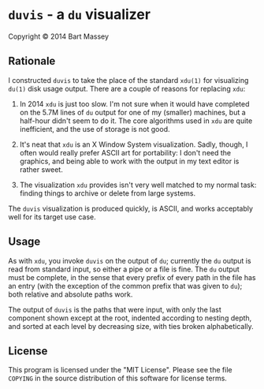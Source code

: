 # `duvis` - a `du` visualizer
Copyright © 2014 Bart Massey

## Rationale

I constructed `duvis` to take the place of the standard
`xdu(1)` for visualizing `du(1)` disk usage output. There
are a couple of reasons for replacing `xdu`:

1. In 2014 `xdu` is just too slow. I'm not sure when it
   would have completed on the 5.7M lines of `du` output for
   one of my (smaller) machines, but a half-hour didn't seem
   to do it. The core algorithms used in `xdu` are quite
   inefficient, and the use of storage is not good.

2. It's neat that `xdu` is an X Window System visualization.
   Sadly, though, I often would really prefer ASCII art for
   portability: I don't need the graphics, and being able to
   work with the output in my text editor is rather sweet.

3. The visualization `xdu` provides isn't very well matched
   to my normal task: finding things to archive or delete
   from large systems.

The `duvis` visualization is produced quickly, is ASCII, and
works acceptably well for its target use case.

## Usage

As with `xdu`, you invoke `duvis` on the output of `du`;
currently the `du` output is read from standard input, so
either a pipe or a file is fine. The `du` output must be
complete, in the sense that every prefix of every path in
the file has an entry (with the exception of the common
prefix that was given to `du`); both relative and absolute
paths work.

The output of `duvis` is the paths that were input, with
only the last component shown except at the root, indented
according to nesting depth, and sorted at each level by
decreasing size, with ties broken alphabetically.

## License

This program is licensed under the "MIT License".  Please
see the file `COPYING` in the source distribution of this
software for license terms.
